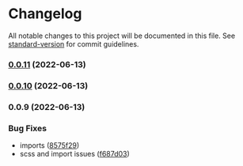 # Changelog

All notable changes to this project will be documented in this file. See [standard-version](https://github.com/conventional-changelog/standard-version) for commit guidelines.

### [0.0.11](https://github.com/wholesome-ghoul/tubeyou-components/compare/v0.0.10...v0.0.11) (2022-06-13)

### [0.0.10](https://github.com/wholesome-ghoul/tubeyou-components/compare/v0.0.9...v0.0.10) (2022-06-13)

### 0.0.9 (2022-06-13)


### Bug Fixes

* imports ([8575f29](https://github.com/wholesome-ghoul/tubeyou-components/commits/8575f29c77b5c47cc2566544dcbbb969080a2e24))
* scss and import issues ([f687d03](https://github.com/wholesome-ghoul/tubeyou-components/commits/f687d03c06f7b5acaa05ca6aac2c3fdc42a6c0f7))
